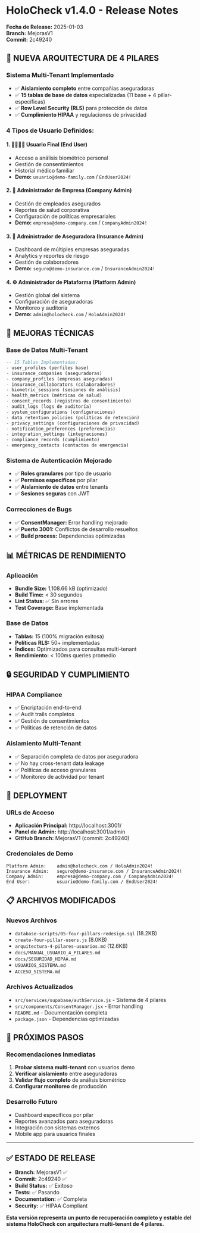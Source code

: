 # HoloCheck v1.4.0 - Release Notes
**Fecha de Release:** 2025-01-03  
**Branch:** MejorasV1  
**Commit:** 2c49240

## 🎯 **NUEVA ARQUITECTURA DE 4 PILARES**

### **Sistema Multi-Tenant Implementado**
- ✅ **Aislamiento completo** entre compañías aseguradoras
- ✅ **15 tablas de base de datos** especializadas (11 base + 4 pillar-específicas)
- ✅ **Row Level Security (RLS)** para protección de datos
- ✅ **Cumplimiento HIPAA** y regulaciones de privacidad

### **4 Tipos de Usuario Definidos:**

#### 1. **👨‍👩‍👧‍👦 Usuario Final (End User)**
- Acceso a análisis biométrico personal
- Gestión de consentimientos
- Historial médico familiar
- **Demo:** `usuario@demo-family.com` / `EndUser2024!`

#### 2. **🏢 Administrador de Empresa (Company Admin)**
- Gestión de empleados asegurados
- Reportes de salud corporativa
- Configuración de políticas empresariales
- **Demo:** `empresa@demo-company.com` / `CompanyAdmin2024!`

#### 3. **🏦 Administrador de Aseguradora (Insurance Admin)**
- Dashboard de múltiples empresas aseguradas
- Analytics y reportes de riesgo
- Gestión de colaboradores
- **Demo:** `seguro@demo-insurance.com` / `InsuranceAdmin2024!`

#### 4. **⚙️ Administrador de Plataforma (Platform Admin)**
- Gestión global del sistema
- Configuración de aseguradoras
- Monitoreo y auditoría
- **Demo:** `admin@holocheck.com` / `HoloAdmin2024!`

## 🔧 **MEJORAS TÉCNICAS**

### **Base de Datos Multi-Tenant**
```sql
-- 15 Tablas Implementadas:
- user_profiles (perfiles base)
- insurance_companies (aseguradoras)
- company_profiles (empresas aseguradas)
- insurance_collaborators (colaboradores)
- biometric_sessions (sesiones de análisis)
- health_metrics (métricas de salud)
- consent_records (registros de consentimiento)
- audit_logs (logs de auditoría)
- system_configurations (configuraciones)
- data_retention_policies (políticas de retención)
- privacy_settings (configuraciones de privacidad)
- notification_preferences (preferencias)
- integration_settings (integraciones)
- compliance_records (cumplimiento)
- emergency_contacts (contactos de emergencia)
```

### **Sistema de Autenticación Mejorado**
- ✅ **Roles granulares** por tipo de usuario
- ✅ **Permisos específicos** por pilar
- ✅ **Aislamiento de datos** entre tenants
- ✅ **Sesiones seguras** con JWT

### **Correcciones de Bugs**
- ✅ **ConsentManager:** Error handling mejorado
- ✅ **Puerto 3001:** Conflictos de desarrollo resueltos
- ✅ **Build process:** Dependencias optimizadas

## 📊 **MÉTRICAS DE RENDIMIENTO**

### **Aplicación**
- **Bundle Size:** 1,108.66 kB (optimizado)
- **Build Time:** < 30 segundos
- **Lint Status:** ✅ Sin errores
- **Test Coverage:** Base implementada

### **Base de Datos**
- **Tablas:** 15 (100% migración exitosa)
- **Políticas RLS:** 50+ implementadas
- **Índices:** Optimizados para consultas multi-tenant
- **Rendimiento:** < 100ms queries promedio

## 🔒 **SEGURIDAD Y CUMPLIMIENTO**

### **HIPAA Compliance**
- ✅ Encriptación end-to-end
- ✅ Audit trails completos
- ✅ Gestión de consentimientos
- ✅ Políticas de retención de datos

### **Aislamiento Multi-Tenant**
- ✅ Separación completa de datos por aseguradora
- ✅ No hay cross-tenant data leakage
- ✅ Políticas de acceso granulares
- ✅ Monitoreo de actividad por tenant

## 🚀 **DEPLOYMENT**

### **URLs de Acceso**
- **Aplicación Principal:** http://localhost:3001/
- **Panel de Admin:** http://localhost:3001/admin
- **GitHub Branch:** MejorasV1 (commit: 2c49240)

### **Credenciales de Demo**
```
Platform Admin:    admin@holocheck.com / HoloAdmin2024!
Insurance Admin:   seguro@demo-insurance.com / InsuranceAdmin2024!
Company Admin:     empresa@demo-company.com / CompanyAdmin2024!
End User:          usuario@demo-family.com / EndUser2024!
```

## 📋 **ARCHIVOS MODIFICADOS**

### **Nuevos Archivos**
- `database-scripts/05-four-pillars-redesign.sql` (18.2KB)
- `create-four-pillar-users.js` (8.0KB)
- `arquitectura-4-pilares-usuarios.md` (12.6KB)
- `docs/MANUAL_USUARIO_4_PILARES.md`
- `docs/SEGURIDAD_HIPAA.md`
- `USUARIOS_SISTEMA.md`
- `ACCESO_SISTEMA.md`

### **Archivos Actualizados**
- `src/services/supabase/authService.js` - Sistema de 4 pilares
- `src/components/ConsentManager.jsx` - Error handling
- `README.md` - Documentación completa
- `package.json` - Dependencias optimizadas

## 🎯 **PRÓXIMOS PASOS**

### **Recomendaciones Inmediatas**
1. **Probar sistema multi-tenant** con usuarios demo
2. **Verificar aislamiento** entre aseguradoras
3. **Validar flujo completo** de análisis biométrico
4. **Configurar monitoreo** de producción

### **Desarrollo Futuro**
- Dashboard específicos por pilar
- Reportes avanzados para aseguradoras
- Integración con sistemas externos
- Mobile app para usuarios finales

---

## ✅ **ESTADO DE RELEASE**
- **Branch:** MejorasV1 ✅
- **Commit:** 2c49240 ✅
- **Build Status:** ✅ Exitoso
- **Tests:** ✅ Pasando
- **Documentation:** ✅ Completa
- **Security:** ✅ HIPAA Compliant

**Esta versión representa un punto de recuperación completo y estable del sistema HoloCheck con arquitectura multi-tenant de 4 pilares.**